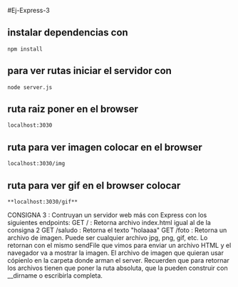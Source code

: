 #Ej-Express-3

## instalar dependencias con 
`npm install`

## para ver rutas iniciar el servidor con 
`node server.js`

## ruta raiz poner en el browser

`localhost:3030`

## ruta para ver imagen colocar en el browser

`localhost:3030/img`

## ruta para ver gif en el browser colocar

`**localhost:3030/gif**`




CONSIGNA 3 :
Contruyan un servidor web más con Express con los siguientes endpoints:
GET / : Retorna archivo index.html igual al de la consigna 2
GET /saludo : Retorna el texto "holaaaa"
GET /foto : Retorna un archivo de imagen. Puede ser cualquier archivo jpg, png, gif, etc. Lo retornan con el mismo sendFile que vimos para enviar un archivo HTML y el navegador va a mostrar la imagen. El archivo de imagen que quieran usar cópienlo en la carpeta donde arman el server.
Recuerden que para retornar los archivos tienen que poner la ruta absoluta, que la pueden construir con __dirname o escribirla completa.